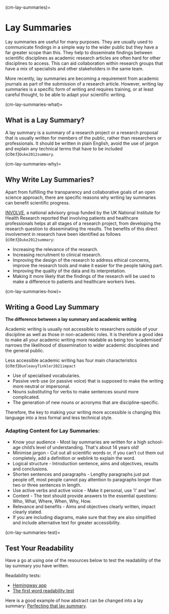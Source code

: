 (cm-lay-summaries)=
# Lay Summaries

Lay summaries are useful for many purposes.
They are usually used to communicate findings in a simple way to the wider public but they have a far greater scope than this.
They help to disseminate findings between scientific disciplines as academic research articles are often hard for other disciplines to access.
This can aid collaboration within research groups that have a mix of specialists and other stakeholders in the same team.

More recently, lay summaries are becoming a requirement from academic journals as part of the submission of a research article.
However, writing lay summaries is a specific form of writing and requires training, or at least careful thought, to be able to adapt your scientific writing.

(cm-lay-summaries-what)=
## What is a Lay Summary?

A lay summary is a summary of a research project or a research proposal that is usually written for members of the public, rather than researchers or professionals.
It should be written in plain English, avoid the use of jargon and explain any technical terms that have to be included {cite:t}`Duke2012summary`.

(cm-lay-summaries-why)=
## Why Write Lay Summaries?

Apart from fulfilling the transparency and collaborative goals of an open science approach, there are specific reasons why writing lay summaries can benefit scientific progress.

[INVOLVE](https://www.invo.org.uk/about-involve/), a national advisory group funded by the UK National Institute for Health Research reported that involving patients and healthcare professionals helps at all stages of a research project, from developing the research question to disseminating the results.
The benefits of this direct involvement in research have been identified as follows {cite:t}`Duke2012summary`:
* Increasing the relevance of the research.
* Increasing recruitment to clinical research.
* Improving the design of the research to address ethical concerns, improve the research tools and make it easier for the people taking part.
* Improving the quality of the data and its interpretation.
* Making it more likely that the findings of the research will be used to make a difference to patients and healthcare workers lives.

(cm-lay-summaries-how)=
## Writing a Good Lay Summary

**The difference between a lay summary and academic writing**

Academic writing is usually not accessible to researchers outside of your discipline as well as those in non-academic roles.
It is therefore a good idea to make all your academic writing more readable as being too ‘academised’ narrows the likelihood of dissemination to wider academic disciplines and the general public.

Less accessible academic writing has four main characteristics {cite:t}`DunleavyTinkler2021impact`
* Use of specialised vocabularies.
* Passive verb use (or passive voice) that is supposed to make the writing more neutral or impersonal.
* Nouns substituting for verbs to make sentences sound more complicated.
* The generation of new nouns or acronyms that are discipline-specific.

Therefore, the key to making your writing more accessible is changing this language into a less formal and less technical style.

### Adapting Content for Lay Summaries:

* Know your audience - Most lay summaries are written for a high school-age child’s level of understanding.
That's about 14 years old!
* Minimise jargon - Cut out all scientific words or, if you can’t cut them out completely, add a definition or weblink to explain the word.
* Logical structure - Introduction sentence, aims and objectives, results and conclusions.
* Shorten sentences and paragraphs - Lengthy paragraphs just put people off, most people cannot pay attention to paragraphs longer than two or three sentences in length.
* Use active verbs and active voice - Make it personal, use 'I' and 'we'.
* Content - The text should provide answers to the essential questions: Who, What, Where, When, Why, How.
* Relevance and benefits - Aims and objectives clearly written, impact clearly stated.
* If you are including diagrams, make sure that they are also simplified and include alternative text for greater accessibility.

(cm-lay-summaries-test)=
## Test Your Readability

Have a go at using one of the resources below to test the readability of the lay summary you have written.

Readability tests:
* [Hemingway app](http://www.hemingwayapp.com/)
* [The first word readability test](http://thefirstword.co.uk/readabilitytest/)

Here is a good example of how abstract can be changed into a lay summary: [Perfecting that lay summary](https://bitesizebio.com/10871/perfecting-that-lay-summary/).
